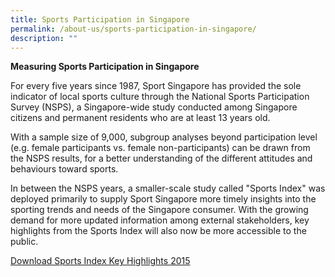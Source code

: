 ```yaml
---
title: Sports Participation in Singapore
permalink: /about-us/sports-participation-in-singapore/
description: ""
---
```

**Measuring Sports Participation in Singapore**  
  
For every five years since 1987, Sport Singapore has provided the sole indicator of local sports culture through the National Sports Participation Survey (NSPS), a Singapore-wide study conducted among Singapore citizens and permanent residents who are at least 13 years old.  
  
With a sample size of 9,000, subgroup analyses beyond participation level (e.g. female participants vs. female non-participants) can be drawn from the NSPS results, for a better understanding of the different attitudes and behaviours toward sports.  
  
In between the NSPS years, a smaller-scale study called "Sports Index" was deployed primarily to supply Sport Singapore more timely insights into the sporting trends and needs of the Singapore consumer. With the growing demand for more updated information among external stakeholders, key highlights from the Sports Index will also now be more accessible to the public.

[Download Sports Index Key Highlights 2015](/files/About%20Us/Sports%20Participation/Sports%20Index%202015.pdf)